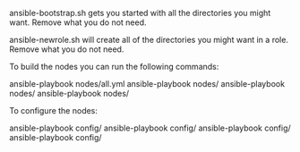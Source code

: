ansible-bootstrap.sh gets you started with all the directories you might want. Remove what you do not need.

ansible-newrole.sh will create all of the directories you might want in a role. Remove what you do not need.

To build the nodes you can run the following commands:

ansible-playbook nodes/all.yml
ansible-playbook nodes/
ansible-playbook nodes/
ansible-playbook nodes/

To configure the nodes:

ansible-playbook config/
ansible-playbook config/
ansible-playbook config/
ansible-playbook config/

